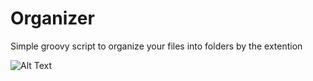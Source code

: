 # Organizer
Simple groovy script to organize your files into folders by the extention

![Alt Text](https://media.giphy.com/media/J1pxFubZDLbiWFb92W/giphy.gif)
